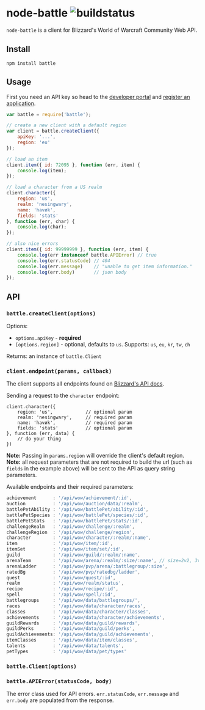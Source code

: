 # node-battle ![buildstatus](https://travis-ci.org/matomesc/node-battle.svg?branch=master)

`node-battle` is a client for Blizzard's World of Warcraft Community Web API.

## Install

```
npm install battle
```

## Usage

First you need an API key so head to the [developer portal](https://dev.battle.net/)
and [register an application](https://dev.battle.net/apps/register).

```js
var battle = require('battle');

// create a new client with a default region
var client = battle.createClient({
    apiKey: '...',
    region: 'eu'
});

// load an item
client.item({ id: 72095 }, function (err, item) {
    console.log(item);
});

// load a character from a US realm
client.character({
    region: 'us',
    realm: 'nesingwary',
    name: 'havøk',
    fields: 'stats'
}, function (err, char) {
    console.log(char);
});

// also nice errors
client.item({ id: 99999999 }, function (err, item) {
    console.log(err instanceof battle.APIError) // true
    console.log(err.statusCode) // 404
    console.log(err.message)    // "unable to get item information."
    console.log(err.body)       // json body
});
```

## API

### `battle.createClient(options)`

Options:

- `options.apiKey` - **required**
- `[options.region]` - optional, defaults to `us`. Supports: `us`, `eu`, `kr`, `tw`, `ch`

Returns: an instance of `battle.Client`

### `client.endpoint(params, callback)`

The client supports all endpoints found on [Blizzard's API docs](http://blizzard.github.io/api-wow-docs/).

Sending a request to the `character` endpoint:

```
client.character({
    region: 'us',            // optional param
    realm: 'nesingwary',     // required param
    name: 'havøk',           // required param
    fields: 'stats'          // optional param
}, function (err, data) {
    // do your thing
})
```
**Note:** Passing in `params.region` will override the client's default region.  
**Note:** all request parameters that are not required to build the url (such as `fields` in the example above) will be sent
to the API as query string parameters.

Available endpoints and their required parameters:

```js
achievement      : '/api/wow/achievement/:id',
auction          : '/api/wow/auction/data/:realm',
battlePetAbility : '/api/wow/battlePet/ability/:id',
battlePetSpecies : '/api/wow/battlePet/species/:id',
battlePetStats   : '/api/wow/battlePet/stats/:id',
challengeRealm   : '/api/wow/challenge/:realm',
challengeRegion  : '/api/wow/challenge/region',
character        : '/api/wow/character/:realm/:name',
item             : '/api/wow/item/:id',
itemSet          : '/api/wow/item/set/:id',
guild            : '/api/wow/guild/:realm/:name',
arenaTeam        : '/api/wow/arena/:realm/:size/:name', // size=2v2, 3v3, 5v5
arenaLadder      : '/api/wow/pvp/arena/:battlegroup/:size',
ratedBg          : '/api/wow/pvp/ratedbg/ladder',
quest            : '/api/wow/quest/:id',
realm            : '/api/wow/realm/status',
recipe           : '/api/wow/recipe/:id',
spell            : '/api/wow/spell/:id',
battlegroups     : '/api/wow/data/battlegroups/',
races            : '/api/wow/data/character/races',
classes          : '/api/wow/data/character/classes',
achievements     : '/api/wow/data/character/achievements',
guildRewards     : '/api/wow/data/guild/rewards',
guildPerks       : '/api/wow/data/guild/perks',
guildAchievements: '/api/wow/data/guild/achievements',
itemClasses      : '/api/wow/data/item/classes',
talents          : '/api/wow/data/talents',
petTypes         : '/api/wow/data/pet/types'
```

### `battle.Client(options)`

### `battle.APIError(statusCode, body)`

The error class used for API errors. `err.statusCode`, `err.message` and `err.body` are populated from the response.
